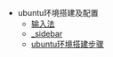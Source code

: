 * ubuntu环境搭建及配置
   * [输入法](输入法.md)
   * [_sidebar](_sidebar.md)
   * [ubuntu环境搭建步骤](ubuntu环境搭建步骤.md)
